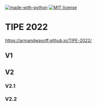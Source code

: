 [![made-with-python](https://img.shields.io/badge/Made%20with-Python-1f425f.svg)](https://www.python.org/)
[![MIT license](https://img.shields.io/badge/License-MIT-blue.svg)](https://github.com/armandwayoff/TIPE-2022/blob/main/LICENSE)

# TIPE 2022

https://armandwayoff.github.io/TIPE-2022/

## V1

[comment]: LibrairieWiichuck
[comment]: https://github.com/coopermaa/Wiichuck

## V2

### V2.1

### V2.2
